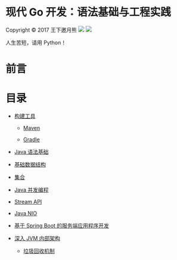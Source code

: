 # 现代 Go 开发：语法基础与工程实践
Copyright © 2017 王下邀月熊
![](https://camo.githubusercontent.com/322fefce6b2264d9ff2ad35ea5dcd4622e437b04/68747470733a2f2f696d672e736869656c64732e696f2f62616467652f4c6963656e73652d434325323042592d2d4e432d2d5341253230342e302d626c75652e737667)
![](https://camo.githubusercontent.com/d4e0f63e9613ee474a7dfdc23c240b9795712c96/68747470733a2f2f696d672e736869656c64732e696f2f62616467652f5052732d77656c636f6d652d627269676874677265656e2e737667)

人生苦短，请用 Python！

# 前言

# 目录

- [构建工具]()

    - [Maven]()

    - [Gradle]()

- [Java 语法基础]()

- [基础数据结构]()

- [集合]()

- [Java 并发编程]()

- [Stream API]()

- [Java NIO]()

- [基于 Spring Boot 的服务端应用程序开发]()

- [深入 JVM 内部架构]()

    - [垃圾回收机制]()


